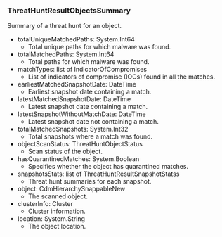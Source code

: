 ### ThreatHuntResultObjectsSummary
Summary of a threat hunt for an object.

- totalUniqueMatchedPaths: System.Int64
  - Total unique paths for which malware was found.
- totalMatchedPaths: System.Int64
  - Total paths for which malware was found.
- matchTypes: list of IndicatorOfCompromises
  - List of indicators of compromise (IOCs) found in all the matches.
- earliestMatchedSnapshotDate: DateTime
  - Earliest snapshot date containing a match.
- latestMatchedSnapshotDate: DateTime
  - Latest snapshot date containing a match.
- latestSnapshotWithoutMatchDate: DateTime
  - Latest snapshot date not containing a match.
- totalMatchedSnapshots: System.Int32
  - Total snapshots where a match was found.
- objectScanStatus: ThreatHuntObjectStatus
  - Scan status of the object.
- hasQuarantinedMatches: System.Boolean
  - Specifies whether the object has quarantined matches.
- snapshotsStats: list of ThreatHuntResultSnapshotStatss
  - Threat hunt summaries for each snapshot.
- object: CdmHierarchySnappableNew
  - The scanned object.
- clusterInfo: Cluster
  - Cluster information.
- location: System.String
  - The object location.
